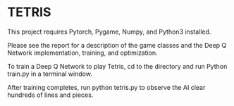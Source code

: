 # TETRIS

This project requires Pytorch, Pygame, Numpy, and Python3 installed.

Please see the report for a description of the game classes and the Deep Q Network implementation, training, and optimization.

To train a Deep Q Network to play Tetris, cd to the directory and run Python train.py in a terminal window.

After training completes, run python tetris.py to observe the AI clear hundreds of lines and pieces.
